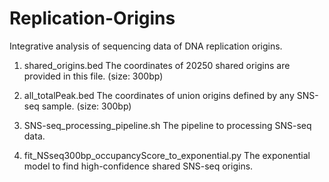 # Replication-Origins

Integrative analysis of sequencing data of DNA replication origins.

1. shared_origins.bed 
The coordinates of 20250 shared origins are provided in this file. (size: 300bp)

2. all_totalPeak.bed
The coordinates of union origins defined by any SNS-seq sample. (size: 300bp)

3. SNS-seq_processing_pipeline.sh
The pipeline to processing SNS-seq data.

4. fit_NSseq300bp_occupancyScore_to_exponential.py
The exponential model to find high-confidence shared SNS-seq origins.

